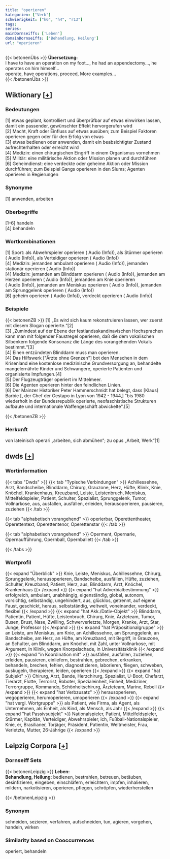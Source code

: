 ```yaml
---
title: "operieren"
kategorien: ["Verb"]
schwierigkeit: ["k6", "h4", "r13"]
tags:
series:
mainDornseiffs: ['Leben']
domainDornseiffs: ['Behandlung, Heilung']
url: "operieren"
---
```


{{< betonenÜbs >}}
**Übersetzung:**  
I have to have an operation on my foot..., he had an appendectomy..., he operates on him himself...  
operate, have operations, proceed, More examples...  
{{< /betonenÜbs >}}

## Wiktionary [[+](https://de.wiktionary.org/wiki/operieren)]

### Bedeutungen
[1] etwas geplant, kontrolliert und überprüfbar auf etwas einwirken lassen, damit ein passender, gewünschter Effekt hervorgerufen wird  
[2] Macht, Kraft oder Einfluss auf etwas ausüben; zum Beispiel Faktoren operieren gegen oder für den Erfolg von etwas  
[3] etwas bedienen oder anwenden, damit ein beabsichtigter Zustand aufrechterhalten oder erreicht wird  
[4] Medizin: einen chirurgischen Eingriff in einem Organismus vornehmen  
[5] Militär: eine militärische Aktion oder Mission planen und durchführen  
[6] Geheimdienst: eine verdeckte oder geheime Aktion oder Mission durchführen; zum Beispiel Gangs operieren in den Slums; Agenten operieren in Regierungen  

### Synonyme
[1] anwenden, arbeiten  

### Oberbegriffe
[1–6] handeln  
[4] behandeln  

### Wortkombinationen
[1] Sport: als Abwehrspieler operieren ( Audio (Info)), als Stürmer operieren ( Audio (Info)), als Verteidiger operieren ( Audio (Info))  
[4] Medizin: jemanden ambulant operieren ( Audio (Info)), jemanden stationär operieren ( Audio (Info))  
[4] Medizin: jemanden am Blinddarm operieren ( Audio (Info)),  jemanden am Herzen operieren ( Audio (Info)), jemanden am Knie operieren ( Audio (Info)), jemanden am Meniskus operieren ( Audio (Info)), jemanden am Sprunggelenk operieren ( Audio (Info))  
[6] geheim operieren ( Audio (Info)), verdeckt operieren ( Audio (Info))  

### Beispiele
{{< betonenZB >}}
[1] „Es wird sich kaum rekonstruieren lassen, wer zuerst mit diesem Slogan operierte.“[2]  
[3] „Zumindest auf der Ebene der festlandsskandinavischen Hochsprachen kann man mit folgender Faustregel operieren, daß die dem vokalischen Silbenkern folgende Konsonanz die Länge des vorangehenden Vokals bestimmt.“[3]  
[4] Einen entzündeten Blinddarm muss man operieren.  
[4] Das Hilfswerk ["Ärzte ohne Grenzen"] bot den Menschen in dem Krisenland eine kostenlose medizinische Grundversorgung an, behandelte mangelernährte Kinder und Schwangere, operierte Patienten und organisierte Impfungen.[4]  
[5] Der Flugzeugträger operiert im Mittelmeer.  
[6] Die Agenten operieren hinter den feindlichen Linien.  
[6] Der Mainzer Historiker Peter Hammerschmidt hat belegt, dass [Klaus] Barbie [, der Chef der Gestapo in Lyon von 1942 - 1944,] "bis 1980 wiederholt in der Bundesrepublik operierte, neofaschistische Strukturen aufbaute und internationale Waffengeschäft abwickelte".[5]  

{{< /betonenZB >}}
### Herkunft
von lateinisch operari „arbeiten, sich abmühen“; zu opus „Arbeit, Werk“[1]  



## dwds [[+](https://www.dwds.de/wb/operieren)]

### Wortinformation
{{< tabs "Dwds" >}}
{{< tab "Typische Verbindungen" >}}
Achillessehne, Arzt, Bandscheibe, Blinddarm, Chirurg, Grauzone, Herz, Hüfte, Klinik, Knie, Knöchel, Krankenhaus, Kreuzband, Leiste, Leistenbruch, Meniskus, Mittelfeldspieler, Patient, Schulter, Spezialist, Sprunggelenk, Tumor, Vollnarkose, aus, ausfallen, ausfällen, erleiden, herausoperieren, pausieren, zuziehen
{{< /tab >}}

{{< tab "alphabetisch vorangehend" >}}
operierbar, Operettentheater, Operettentext, Operettentenor, Operettenstar
{{< /tab >}}

{{< tab "alphabetisch vorangehend" >}}
Operment, Opernarie, Opernaufführung, Opernball, Opernballett
{{< /tab >}}

{{< /tabs >}}

### Wortprofil
{{< expand "Überblick" >}} Knie, Leiste, Meniskus, Achillessehne, Chirurg, Sprunggelenk, herausoperieren, Bandscheibe, ausfällen, Hüfte, zuziehen, Schulter, Kreuzband, Patient, Herz, aus, Blinddarm, Arzt, Knöchel, Krankenhaus {{< /expand >}}
{{< expand "hat Adverbialbestimmung" >}} erfolgreich, ambulant, unabhängig, eigenständig, global, autonom, vorsichtig, selbständig, ungehindert, aus, glücklos, getrennt, auf eigene Faust, geschickt, heraus, selbstständig, weltweit, voneinander, verdeckt, flexibel {{< /expand >}}
{{< expand "hat Akk./Dativ-Objekt" >}} Blinddarm, Patientin, Patient, Hüfte, Leistenbruch, Chirurg, Knie, Ärzteteam, Tumor, Busen, Brust, Nase, Zwilling, Schwerverletzte, Morgen, Kranke, Arzt, Star, Junge, Professor {{< /expand >}}
{{< expand "hat Präpositionalgruppe" >}} an Leiste, am Meniskus, am Knie, an Achillessehne, am Sprunggelenk, an Bandscheibe, am Herz, an Hüfte, am Kreuzband, mit Begriff, in Grauzone, an Schulter, am Blinddarm, am Knöchel, mit Zahl, unter Vollnarkose, mit Argument, in Klinik, wegen Knorpelschade, in Universitätsklinik {{< /expand >}}
{{< expand "in Koordination mit" >}} ausfällen, ausfallen, zuziehen, erleiden, pausieren, einliefern, bestrahlen, gebrechen, erkranken, behandeln, brechen, fehlen, diagnostizieren, laborieren, fliegen, schweben, auskugeln, therapieren, leiden, operieren {{< /expand >}}
{{< expand "hat Subjekt" >}} Chirurg, Arzt, Bande, Herzchirurg, Spezialist, U-Boot, Chefarzt, Tierarzt, Flotte, Terrorist, Roboter, Spezialeinheit, Einheit, Mediziner, Terrorgruppe, Kommando, Schönheitschirurg, Ärzteteam, Marine, Rebell {{< /expand >}}
{{< expand "hat Verbzusatz" >}} herausoperieren, wegoperieren, herumoperieren, umoperieren {{< /expand >}}
{{< expand "hat vergl. Wortgruppe" >}} als Patient, wie Firma, als Agent, als Unternehmen, als Einheit, als Kind, als Mensch, als Jahr {{< /expand >}}
{{< expand "hat Passivsubjekt" >}} Nationalspieler, Patient, Mittelfeldspieler, Stürmer, Kapitän, Verteidiger, Abwehrspieler, ich, Fußball-Nationalspieler, Knie, er, Brasilianer, Torjäger, Präsident, Patientin, Weltmeister, Frau, Verletzte, Mutter, 26-Jährige {{< /expand >}}

## Leipzig Corpora [[+](https://corpora.uni-leipzig.de/en/res?word=operieren&corpusId=deu_newscrawl-public_2018)]

### Dornseiff Sets
{{< betonenLeipzig >}}
**Leben:**  
**Behandlung, Heilung:** bedienen, bestrahlen, betreuen, betäuben, desinfizieren, eingeben, einschläfern, erleichtern, impfen, inhalieren, mildern, narkotisieren, operieren, pflegen, schröpfen, wiederherstellen  

{{< /betonenLeipzig >}}

### Synonym
schneiden, sezieren, verfahren, aufschneiden, tun, agieren, vorgehen, handeln, wirken


### Similarity based on Cooccurrences
operiert, behandeln

